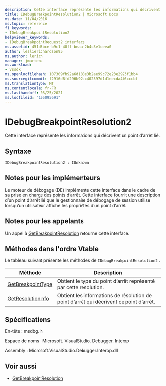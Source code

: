 ```yaml
---
description: Cette interface représente les informations qui décrivent un point d’arrêt lié.
title: IDebugBreakpointResolution2 | Microsoft Docs
ms.date: 11/04/2016
ms.topic: reference
f1_keywords:
- IDebugBreakpointResolution2
helpviewer_keywords:
- IDebugBreakpointRequest2 interface
ms.assetid: 451d5bce-b9c1-48ff-beaa-2b4c3e1ceea0
author: leslierichardson95
ms.author: lerich
manager: jmartens
ms.workload:
- vssdk
ms.openlocfilehash: 107309fb92a6d180e3b2ae99c72e23e2923f1bb4
ms.sourcegitcommit: f2916d8fd296b92cc402597d1d1eecda4f6cccbf
ms.translationtype: MT
ms.contentlocale: fr-FR
ms.lasthandoff: 03/25/2021
ms.locfileid: "105095691"
---
```

# <a name="idebugbreakpointresolution2"></a>IDebugBreakpointResolution2
Cette interface représente les informations qui décrivent un point d’arrêt lié.

## <a name="syntax"></a>Syntaxe

```
IDebugBreakpointResolution2 : IUnknown
```

## <a name="notes-for-implementers"></a>Notes pour les implémenteurs
 Le moteur de débogage (DE) implémente cette interface dans le cadre de sa prise en charge des points d’arrêt. Cette interface fournit une description d’un point d’arrêt lié que le gestionnaire de débogage de session utilise lorsqu’un utilisateur affiche les propriétés d’un point d’arrêt.

## <a name="notes-for-callers"></a>Notes pour les appelants
 Un appel à [GetBreakpointResolution](../../../extensibility/debugger/reference/idebugboundbreakpoint2-getbreakpointresolution.md) retourne cette interface.

## <a name="methods-in-vtable-order"></a>Méthodes dans l'ordre Vtable
 Le tableau suivant présente les méthodes de `IDebugBreakpointResolution2` .

|Méthode|Description|
|------------|-----------------|
|[GetBreakpointType](../../../extensibility/debugger/reference/idebugbreakpointresolution2-getbreakpointtype.md)|Obtient le type du point d’arrêt représenté par cette résolution.|
|[GetResolutionInfo](../../../extensibility/debugger/reference/idebugbreakpointresolution2-getresolutioninfo.md)|Obtient les informations de résolution de point d’arrêt qui décrivent ce point d’arrêt.|

## <a name="requirements"></a>Spécifications
 En-tête : msdbg. h

 Espace de noms : Microsoft. VisualStudio. Debugger. Interop

 Assembly : Microsoft.VisualStudio.Debugger.Interop.dll

## <a name="see-also"></a>Voir aussi
- [GetBreakpointResolution](../../../extensibility/debugger/reference/idebugboundbreakpoint2-getbreakpointresolution.md)
